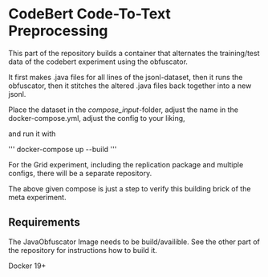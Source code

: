 # CodeBert Code-To-Text Preprocessing 

This part of the repository builds a container that alternates the training/test data of the codebert experiment using the obfuscator. 

It first makes .java files for all lines of the jsonl-dataset, 
then it runs the obfuscator, 
then it stitches the altered .java files back together into a new jsonl.

Place the dataset in the *compose_input*-folder, 
adjust the name in the docker-compose.yml, 
adjust the config to your liking, 

and run it with 

'''
docker-compose up --build
'''

For the Grid experiment, including the replication package and multiple configs, there will be a separate repository. 

The above given compose is just a step to verify this building brick of the meta experiment.    

## Requirements

The JavaObfuscator Image needs to be build/availible.
See the other part of the repository for instructions how to build it.

Docker 19+